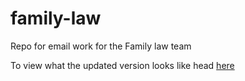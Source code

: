 # family-law
Repo for email work for the Family law team

To view what the updated version looks like head [here](https://github.com/amias-burrows/family-law/Family-Law-Week-updates.html)
